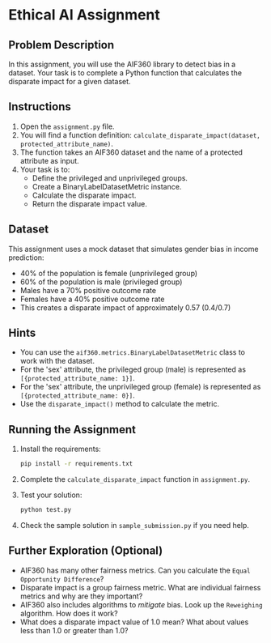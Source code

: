 # Ethical AI Assignment

## Problem Description

In this assignment, you will use the AIF360 library to detect bias in a dataset. Your task is to complete a Python function that calculates the disparate impact for a given dataset.

## Instructions

1.  Open the `assignment.py` file.
2.  You will find a function definition: `calculate_disparate_impact(dataset, protected_attribute_name)`.
3.  The function takes an AIF360 dataset and the name of a protected attribute as input.
4.  Your task is to:
    *   Define the privileged and unprivileged groups.
    *   Create a BinaryLabelDatasetMetric instance.
    *   Calculate the disparate impact.
    *   Return the disparate impact value.

## Dataset

This assignment uses a mock dataset that simulates gender bias in income prediction:
- 40% of the population is female (unprivileged group)
- 60% of the population is male (privileged group)
- Males have a 70% positive outcome rate
- Females have a 40% positive outcome rate
- This creates a disparate impact of approximately 0.57 (0.4/0.7)

## Hints

*   You can use the `aif360.metrics.BinaryLabelDatasetMetric` class to work with the dataset.
*   For the 'sex' attribute, the privileged group (male) is represented as `[{protected_attribute_name: 1}]`.
*   For the 'sex' attribute, the unprivileged group (female) is represented as `[{protected_attribute_name: 0}]`.
*   Use the `disparate_impact()` method to calculate the metric.

## Running the Assignment

1. Install the requirements:
   ```bash
   pip install -r requirements.txt
   ```

2. Complete the `calculate_disparate_impact` function in `assignment.py`.

3. Test your solution:
   ```bash
   python test.py
   ```

4. Check the sample solution in `sample_submission.py` if you need help.

## Further Exploration (Optional)

*   AIF360 has many other fairness metrics. Can you calculate the `Equal Opportunity Difference`?
*   Disparate impact is a group fairness metric. What are individual fairness metrics and why are they important?
*   AIF360 also includes algorithms to *mitigate* bias. Look up the `Reweighing` algorithm. How does it work?
*   What does a disparate impact value of 1.0 mean? What about values less than 1.0 or greater than 1.0?